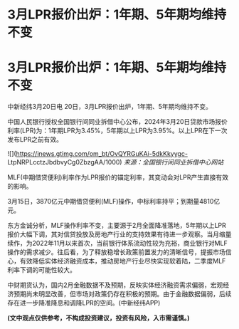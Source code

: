 # 3月LPR报价出炉：1年期、5年期均维持不变

# 3月LPR报价出炉：1年期、5年期均维持不变

中新经纬3月20日电 20日，3月LPR报价出炉，1年期、5年期均维持不变。

中国人民银行授权全国银行间同业拆借中心公布，2024年3月20日贷款市场报价利率(LPR)为：1年期LPR为3.45%，5年期以上LPR为3.95%。以上LPR在下一次发布LPR之前有效。

![](https://inews.gtimg.com/om_bt/OvQYRGuKAi-5dkKkyygc-
LtpNRPLcctzJbdbvyCg0ZbzgAA/1000) _来源：全国银行间同业拆借中心网站_

MLF(中期借贷便利)利率作为LPR报价的锚定利率，其变动会对LPR产生直接有效的影响。

3月15日，3870亿元中期借贷便利(MLF)操作，中标利率持平；到期量4810亿元。

东方金诚分析，MLF操作利率不变，主要源于2月全面降准落地，5年期以上LPR报价大幅下调，其对信贷投放及房地产行业的支持效果有待进一步观察。当月缩量续作，为2022年11月以来首次，当前银行体系流动性较为充裕，商业银行对MLF操作的需求减少。往后看，为了释放稳增长政策前置发力的清晰信号，提振市场信心，有效降低实体经济融资成本，推动房地产行业尽快实现软着陆，二季度MLF利率下调的可能性较大。

中财期货认为，国内2月金融数据不及预期，反映实体经济融资需求偏弱，宏观经济预期尚未明显改善，但市场对政策仍存在积极的预期。由于金融数据偏弱，后续存在进一步降准降息和调降LPR的空间。(中新经纬APP)

**(文中观点仅供参考，不构成投资建议，投资有风险，入市需谨慎。)**

